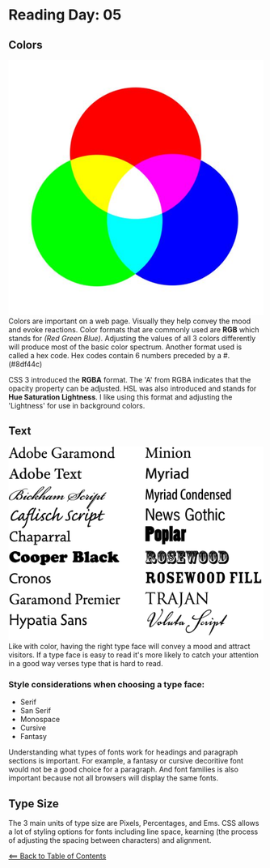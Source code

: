 # Reading Day: 05
## Colors

![rgb colors](images/rgb.jpeg)
Colors are important on a web page. Visually they help convey the mood and evoke reactions. Color formats that are commonly used are **RGB** which stands for *(Red Green Blue)*. Adjusting the values of all 3 colors differently will produce most of the basic color spectrum. Another format used is called a hex code. Hex codes contain 6 numbers preceded by a #. (#8df44c)

CSS 3 introduced the **RGBA** format. The 'A' from RGBA indicates that the opacity property can be adjusted. HSL was also introduced and stands for **Hue Saturation Lightness**. I like using this format and adjusting the 'Lightness' for use in background colors.

## Text
![rgb colors](images/fonts.gif)
Like with color, having the right type face will convey a mood and attract visitors. If a type face is easy to read it's more likely to catch your attention in a good way verses type that is hard to read. 
### Style considerations when choosing a type face: 

- Serif
- San Serif
- Monospace 
- Cursive
- Fantasy

Understanding what types of fonts work for headings and paragraph sections is important. For example, a fantasy or cursive decoritive font would not be a good choice for a paragraph. And font families is also important because not all browsers will display the same fonts.

## Type Size
The 3 main units of type size are Pixels, Percentages, and Ems. CSS allows a lot of styling options for fonts including line space, kearning (the process of adjusting the spacing between characters) and alignment.


[<== Back to Table of Contents](index.md)